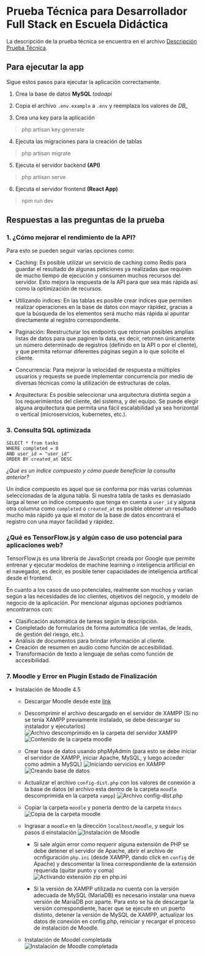 # Prueba Técnica para Desarrollador Full Stack en Escuela Didáctica

La descripción de la prueba técnica se encuentra en el archivo [Descripción Prueba Técnica](./escuela_didactica/technical_assessment.pdf).

## Para ejecutar la app

Sigue estos pasos para ejecutar la aplicación correctamente.

1. Crea la base de datos **MySQL** *todoapi*

2. Copia el archivo `.env.example` a `.env` y reemplaza los valores de *DB_*

3. Crea una key para la aplicación
> php artisan key:generate

4. Ejecuta las migraciones para la creación de tablas
> php artisan migrate

5. Ejecuta el servidor backend **(API)**
> php artisan serve

6. Ejecuta el servidor frontend **(React App)**
> npm run dev

## Respuestas a las preguntas de la prueba

### 1. ¿Cómo mejorar el rendimiento de la API?

Para esto se pueden seguir varias opciones como:

- Caching: Es posible utilizar un servicio de caching como Redis para guardar el resultado de algunas peticiones ya realizadas que requiren de mucho tiempo de ejecución y consumen muchos recursos del servidor. Esto mejora la respuesta de la API para que sea más rápida así como la optimización de recursos.

- Utilizando índices: En las tablas es posible crear índices que permiten realizar operaciones en la base de datos con mayor rápidez, gracias a que la búsqueda de los elementos será mucho más rápida al apuntar directamente al registro correspondiente.

- Paginación: Reestructurar los endpoints que retornan posibles amplias listas de datos para que paginen la data, es decir, retornen únicamente un número determinado de registros (definido en la API o por el cliente), y que permita retornar diferentes páginas según a lo que solicite el cliente.

- Concurrencia: Para mejorar la velocidad de respuesta a múltiples usuarios y requests se puede implementar concurrencia por medio de diversas técnicas como la utilización de estructuras de colas.

- Arquitectura: Es posible seleccionar una arquitectura distinta según a los requerimientos del cliente, del sistema, y del equipo. Se puede elegir alguna arquitectura que permita una fácil escalabilidad ya sea horizontal o vertical (microservicios, kubernetes, etc.).

### 3. Consulta SQL optimizada

````
SELECT * from tasks
WHERE completed = 0
AND user_id = "user_id"
ORDER BY created_at DESC
````

*¿Qué es un índice compuesto y cómo puede beneficiar la consulta anterior?*

Un índice compuesto es aquel que se conforma por más varias columnas seleccionadas de la alguna tabla. Si nuestra tabla de tasks es demasiado larga al tener un índice compuesto que tenga en cuenta a `user_id` y alguna otra columna como `completed` o `created_at` es posible obtener un resultado mucho más rápido ya que el motor de la base de datos encontrará el registro con una mayor facilidad y rápidez.

### ¿Qué es TensorFlow.js y algún caso de uso potencial para aplicaciones web?

TensorFlow.js es una librería de JavaScript creada por Google que permite entrenar y ejecutar modelos de machine learning o inteligencia artificial  en el navegador, es decir, es posible tener capacidades de inteligencia artifical desde el frontend.

En cuanto a los casos de uso potenciales, realmente son muchos y varian según a las necesidades de loc clientes, objetivos del negocio, y modelo de negocio de la aplicación. Por mencionar algunas opciones podríamos encontrarnos con:
- Clasificación automática de tareas según la descripción.
- Completado de formularios de forma automática (de ventas, de leads, de gestión del riesgo, etc.).
- Análisis de documentos para brindar información al cliente.
- Creación de resumen en audio como función de accesibilidad.
- Transformación de texto a lenguaje de señas como función de accesibilidad.

### 7. Moodle y Error en Plugin Estado de Finalización

- Instalación de Moodle 4.5

    - Descargar Moodle desde este [link](https://download.moodle.org/download.php/direct/stable405/moodle-latest-405.zip)

    - Descomprimir el archivo descargado en el servidor de XAMPP (Si no se tenía XAMPP previamente instalado, se debe descargar su instalador y ejecutarlos)
    ![Archivo descomprimido en la carpeta del servidor XAMPP](./escuela_didactica/parte_7/1.png)
    ![Contenido de la carpeta moodle](./escuela_didactica/parte_7/2.png)

    - Crear base de datos usando phpMyAdmin (para esto se debe iniciar el servidor de XAMPP, iniciar Apache, MySQL, y luego acceder como admin a MySQL)
    ![Iniciando servicios en XAMPP](./escuela_didactica/parte_7/3.png)
    ![Creando base de datos](./escuela_didactica/parte_7/4.png)

    - Actualizar el archivo `config-dist.php` con los valores de conexión a la base de datos (el archivo esta dentro de la carpeta `moodle` descomprimida en la carpeta `xampp`)
    ![Archivo config-dist.php](./escuela_didactica/parte_7/5.png)

    - Copiar la carpeta `moodle` y ponerla dentro de la carpeta `htdocs`
    ![Copia de la carpeta moodle](./escuela_didactica/parte_7/6.png)

    - Ingrasar a `moodle` en la dirección `localhost/moodle`, y seguir los pasos d einstalación
    ![Instalación de Moodle](./escuela_didactica/parte_7/7.png)

        - Si sale algún error como requerir alguna extensión de PHP se debe detener el servidor de Apache, abrir el archivo de ocnfiguración `php.ini` (desde XAMPP, dando click en `config` de Apache) y descomentar la línea correspondiente de la extensión requerida (quitar punto y coma)
        ![Activando extensión zip en php.ini](./escuela_didactica/parte_7/8.png)

        - Si la versión de XAMPP utilizada no cuenta con la versión adecuada de MySQL (MariaDB) es necesario instalar una nueva versión de MariaDB por aparte. Para esto se ha de descargar la versión correspondiente, hacer que se ejecute en un puerto distinto, detener la versión de MySQL de XAMPP, actualizar los datos de conexión en config.php, reiniciar y recargar el proceso de instalación de Moodle.

    - Instalación de Moodel completada
    ![Instalación de Moodle completada](./escuela_didactica/parte_7/9.png)
